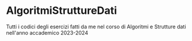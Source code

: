# AlgoritmiStruttureDati
Tutti i codici degli esercizi fatti da me nel corso di Algoritmi e Strutture dati nell'anno accademico 2023-2024
